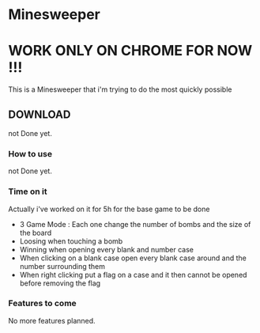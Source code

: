 # Minesweeper  
# WORK ONLY ON CHROME FOR NOW !!!

This is a Minesweeper that i'm trying to do the most quickly possible


## DOWNLOAD

not Done yet.

### How to use

not Done yet.

### Time on it

Actually i've worked on it for 5h for the base game to be done  
  - 3 Game Mode : Each one change the number of bombs and the size of the board  
  - Loosing when touching a bomb
  - Winning when opening every blank and number case
  - When clicking on a blank case open every blank case around and the number surrounding them
  - When right clicking put a flag on a case and it then cannot be opened before removing the flag

### Features to come

No more features planned.
